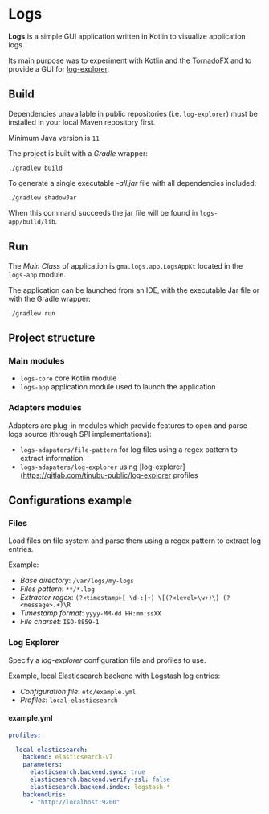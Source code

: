 # Logs

**Logs** is a simple GUI application written in Kotlin to visualize application logs.

Its main purpose was to experiment with Kotlin and the [TornadoFX](https://tornadofx.io/) and to provide a GUI
for [log-explorer](https://gitlab.com/tinubu-public/log-explorer).

## Build

Dependencies unavailable in public repositories (i.e. `log-explorer`) must be installed in your local Maven repository
first.

Minimum Java version is `11`

The project is built with a *Gradle* wrapper:

```shell
./gradlew build
```

To generate a single executable *-all.jar* file with all dependencies included:

```shell
./gradlew shadowJar
```

When this command succeeds the jar file will be found in `logs-app/build/lib`.

## Run

The *Main Class* of application is `gma.logs.app.LogsAppKt` located in the `logs-app` module.

The application can be launched from an IDE, with the executable Jar file or with the Gradle wrapper:

```shell
./gradlew run
```

## Project structure

### Main modules

* `logs-core` core Kotlin module
* `logs-app` application module used to launch the application

### Adapters modules

Adapters are plug-in modules which provide features to open and parse logs source (through SPI implementations):

* `logs-adapaters/file-pattern` for log files using a regex pattern to extract information
* `logs-adapaters/log-explorer` using [log-explorer](https://gitlab.com/tinubu-public/log-explorer profiles

## Configurations example

### Files

Load files on file system and parse them using a regex pattern to extract log entries.

Example:

- *Base directory*: `/var/logs/my-logs`
- *Files pattern*: `**/*.log`
- *Extractor regex*: `(?<timestamp>[ \d-:]+) \[(?<level>\w+)\] (?<message>.+)\R`
- *Timestamp format*: `yyyy-MM-dd HH:mm:ssXX`
- *File charset*: `ISO-8859-1`

### Log Explorer

Specify a *log-explorer* configuration file and profiles to use.

Example, local Elasticsearch backend with Logstash log entries:

- *Configuration file*: `etc/example.yml`
- *Profiles*: `local-elasticsearch`

#### example.yml

```yaml
profiles:

  local-elasticsearch:
    backend: elasticsearch-v7
    parameters:
      elasticsearch.backend.sync: true
      elasticsearch.backend.verify-ssl: false
      elasticsearch.backend.index: logstash-*
    backendUris:
      - "http://localhost:9200"
```
